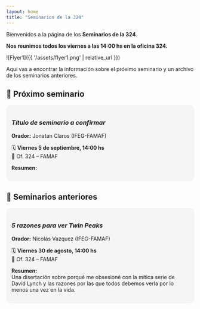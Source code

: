 ```yaml
---
layout: home
title: "Seminarios de la 324"
---
```


Bienvenidos a la página de los **Seminarios de la 324**.

**Nos reunimos todos los viernes a las 14:00 hs en la oficina 324.**

<!-- Add an image from assets folder  -->
![Flyer1]({{ '/assets/flyer1.png' | relative_url }})

Aquí vas a encontrar la información sobre el próximo seminario y un archivo de los seminarios anteriores.

## 📢 Próximo seminario


<div style="background:#f5f5f5; border-radius:12px; padding:1em; margin:1em 0;">
  <h3><em>Título de seminario a confirmar</em></h3>
  <p><strong>Orador:</strong> Jonatan Claros (IFEG-FAMAF)</p>
  <p>🗓️ <strong>Viernes 5 de septiembre, 14:00 hs</strong><br>
  📍 Of. 324 – FAMAF</p>
  <p><strong>Resumen:</strong><br>
  
  </p>
</div>

## 📂 Seminarios anteriores

<div style="background:#f5f5f5; border-radius:12px; padding:1em; margin:1em 0;">
  <h3><em>5 razones para ver Twin Peaks</em></h3>
  <p><strong>Orador:</strong> Nicolás Vazquez (IFEG-FAMAF)</p>
  <p>🗓️ <strong>Viernes 30 de agosto, 14:00 hs</strong><br>
  📍 Of. 324 – FAMAF</p>
  <p><strong>Resumen:</strong><br>
  Una disertación sobre porqué me obsesioné con la mítica serie de David Lynch y las razones por las que todos debemos verla por lo menos una vez en la vida.</p>
</div>